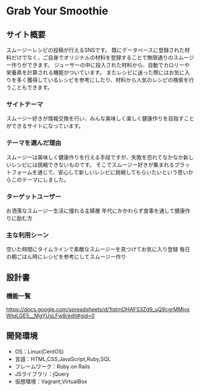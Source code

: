 # Grab Your Smoothie

## サイト概要
スムージーレシピの投稿が行えるSNSです。
既にデータベースに登録された材料だけでなく、ご自身でオリジナルの材料を登録することで無限通りのスムージー作りができます。
ジューサーの中に投入された材料から、自動でカロリーや栄養素を計算される機能がついています。
またレシピに迷った際にはお気に入りを多く獲得しているレシピを参考にしたり、材料から人気のレシピの検索を行うこともできます。

### サイトテーマ
スムージー好きが情報交換を行い、みんな美味しく楽しく健康作りを目指すことができるサイトになっています。

### テーマを選んだ理由
スムージーは美味しく健康作りを行える手段ですが、失敗を恐れてなかなか新しいレシピには挑戦できないものです。
そこでスムージー好きが集まれるプラットフォームを通じて、安心して新しいレシピに挑戦してもらいたいという思いからこのテーマにしました。

### ターゲットユーザー
お洒落なスムージー生活に憧れる主婦層
年代にかかわらず食事を通して健康作りに励む方

### 主な利用シーン
空いた時間にタイムラインで素敵なスムージーを見つけてお気に入り登録
毎日の朝ごはん時にレシピを参考にしてスムージー作り

## 設計書

### 機能一覧
https://docs.google.com/spreadsheets/d/1tstmDHAFS3Zd9_uQ9cgrMMjvxWtqLGE5__MgYUsLFw8/edit#gid=0

## 開発環境
- OS：Linux(CentOS)
- 言語：HTML,CSS,JavaScript,Ruby,SQL
- フレームワーク：Ruby on Rails
- JSライブラリ：jQuery
- 仮想環境：Vagrant,VirtualBox